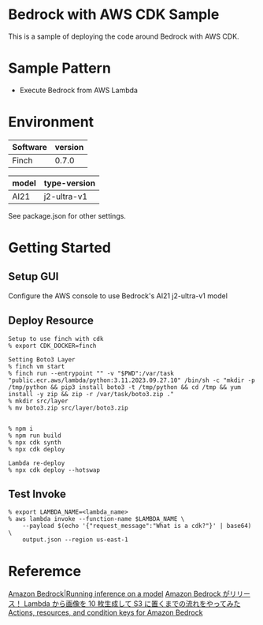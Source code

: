 # Bedrock with AWS CDK Sample

This is a sample of deploying the code around Bedrock with AWS CDK.

# Sample Pattern

- Execute Bedrock from AWS Lambda

# Environment

| Software | version |
| -------- | ------- |
| Finch    | 0.7.0   |

| model | type-version |
| ----- | ------------ |
| AI21  | j2-ultra-v1  |

See package.json for other settings.

# Getting Started

## Setup GUI

Configure the AWS console to use Bedrock's AI21 j2-ultra-v1 model

## Deploy Resource

```
Setup to use finch with cdk
% export CDK_DOCKER=finch

Setting Boto3 Layer
% finch vm start
% finch run --entrypoint "" -v "$PWD":/var/task "public.ecr.aws/lambda/python:3.11.2023.09.27.10" /bin/sh -c "mkdir -p /tmp/python && pip3 install boto3 -t /tmp/python && cd /tmp && yum install -y zip && zip -r /var/task/boto3.zip ."
% mkdir src/layer
% mv boto3.zip src/layer/boto3.zip


% npm i
% npm run build
% npx cdk synth
% npx cdk deploy

Lambda re-deploy
% npx cdk deploy --hotswap
```

## Test Invoke

```
% export LAMBDA_NAME=<lambda_name>
% aws lambda invoke --function-name $LAMBDA_NAME \
    --payload $(echo '{"request_message":"What is a cdk?"}' | base64) \
    output.json --region us-east-1
```

# Referemce

[Amazon Bedrock|Running inference on a model](https://docs.aws.amazon.com/bedrock/latest/userguide/api-methods-run-inference.html)
[Amazon Bedrock がリリース！ Lambda から画像を 10 枚生成して S3 に置くまでの流れをやってみた](https://dev.classmethod.jp/articles/bedrock-lambda-stable-diffusion/)
[Actions, resources, and condition keys for Amazon Bedrock](https://docs.aws.amazon.com/ja_jp/service-authorization/latest/reference/list_amazonbedrock.html)
